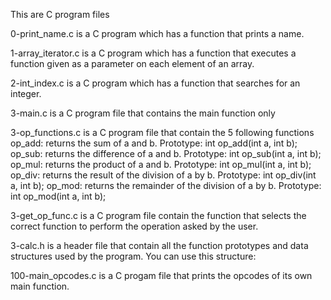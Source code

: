 This are C program files 

0-print_name.c is a C program which has a function that prints a name.

1-array_iterator.c is a C program which has a function that executes a function given as a parameter on each element of an array.

2-int_index.c is a C program which has a function that searches for an integer.

3-main.c is a C program file that contains the main function only

3-op_functions.c is a C program file that contain the 5 following functions
op_add: returns the sum of a and b. Prototype: int op_add(int a, int b);
op_sub: returns the difference of a and b. Prototype: int op_sub(int a, int b);
op_mul: returns the product of a and b. Prototype: int op_mul(int a, int b);
op_div: returns the result of the division of a by b. Prototype: int op_div(int a, int b);
op_mod: returns the remainder of the division of a by b. Prototype: int op_mod(int a, int b);

3-get_op_func.c is a C program file contain the function that selects the correct function to perform the operation asked by the user.

3-calc.h is a header file that contain all the function prototypes and data structures used by the program. You can use this structure:

100-main_opcodes.c is a C progam file that prints the opcodes of its own main function.
